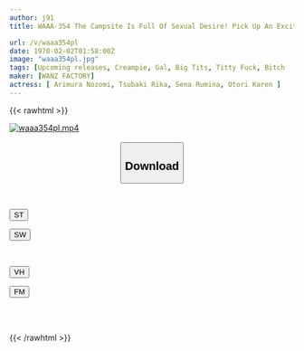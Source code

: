 ```yaml
---
author: j91
title: WAAA-354 The Campsite Is Full Of Sexual Desire! Pick Up An Excited Big-breasted Gal During A Solo Camp! Will You Let Me Have Sex If I Show You My Erection In A Closed Tent? ? The Sweaty Raw FUCK Of A GAL Who Wants To Have Sex Is Too Dangerous!

url: /v/waaa354pl
date: 1970-02-02T01:58:00Z
image: "waaa354pl.jpg"
tags: [Upcoming releases, Creampie, Gal, Big Tits, Titty Fuck, Bitch	]
maker: [WANZ FACTORY]
actress: [ Arimura Nozomi, Tsubaki Rika, Sena Rumina, Otori Karen ]
---
```



{{< rawhtml >}}

<div class="video" data-videoid="pending_link.html">
    <a href="javascript:;">
        <img src="/v/waaa354pl/waaa354pl.jpg" width="WIDTH" height="HEIGHT" alt="waaa354pl.mp4" loading="lazy">
    </a>
</div>

<script type="text/javascript" src="https://j91.asia/asset/on-demand-pend.js"></script>

<br>
  <link rel="stylesheet" href="https://j91.asia/asset/bs5.css">
  
  <center>
  <button class="btn btn-primary" type="button" data-bs-toggle="collapse" data-bs-target=".multi-collapse" aria-expanded="false" aria-controls="multiCollapseExample1 multiCollapseExample2"><h2>Download</h2></button></center>
</p>
<div class="row">
  <div class="col">
    <div class="collapse multi-collapse" id="multiCollapseExample1">
      <div class="card card-body">
	      	      <br>
<div class="buttons">  
<p><a href="https://j91.asia/pending_link.html" target="_blank"><button class="btn-hover color-3"><i class="fa fa-download"></i> ST</button></a></p>
<p><a href="https://j91.asia/pending_link.html" target="_blank"><button class="btn-hover color-2"><i class="fa fa-download"></i> SW</button></a></p></div>
    </div>
  </div>
</div>
  <div class="col">
    <div class="collapse multi-collapse" id="multiCollapseExample2">
      <div class="card card-body">
	      <br>
<div class="buttons">
<p><a href="https://j91.asia/pending_link.html" target="_blank"><button class="btn-hover color-9"><i class="fa fa-download"></i> VH</button></a></p>
<p><a href="https://j91.asia/pending_link.html" target="_blank"><button class="btn-hover color-8"><i class="fa fa-download"></i> FM</button></a></p></div>
<br><br>
      </div>
    </div>
  </div>
</div>

{{< /rawhtml >}}